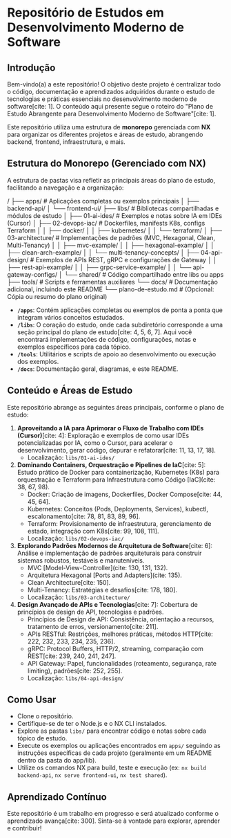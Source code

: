 # Repositório de Estudos em Desenvolvimento Moderno de Software

## Introdução

Bem-vindo(a) a este repositório! O objetivo deste projeto é centralizar todo o código, documentação e aprendizados adquiridos durante o estudo de tecnologias e práticas essenciais no desenvolvimento moderno de software[cite: 1]. O conteúdo aqui presente segue o roteiro do "Plano de Estudo Abrangente para Desenvolvimento Moderno de Software"[cite: 1].

Este repositório utiliza uma estrutura de **monorepo** gerenciada com **NX** para organizar os diferentes projetos e áreas de estudo, abrangendo backend, frontend, infraestrutura, e mais.

## Estrutura do Monorepo (Gerenciado com NX)

A estrutura de pastas visa refletir as principais áreas do plano de estudo, facilitando a navegação e a organização:

/
├── apps/                  # Aplicações completas ou exemplos principais
│   ├── backend-api/
│   └── frontend-ui/
├── libs/                  # Bibliotecas compartilhadas e módulos de estudo
│   ├── 01-ai-ides/        # Exemplos e notas sobre IA em IDEs (Cursor)
│   ├── 02-devops-iac/     # Dockerfiles, manifests K8s, configs Terraform
│   │   ├── docker/
│   │   ├── kubernetes/
│   │   └── terraform/
│   ├── 03-architecture/   # Implementações de padrões (MVC, Hexagonal, Clean, Multi-Tenancy)
│   │   ├── mvc-example/
│   │   ├── hexagonal-example/
│   │   ├── clean-arch-example/
│   │   └── multi-tenancy-concepts/
│   ├── 04-api-design/     # Exemplos de APIs REST, gRPC e configurações de Gateway
│   │   ├── rest-api-example/
│   │   ├── grpc-service-example/
│   │   └── api-gateway-configs/
│   └── shared/            # Código compartilhado entre libs ou apps
├── tools/                 # Scripts e ferramentas auxiliares
└── docs/                  # Documentação adicional, incluindo este README
└── plano-de-estudo.md # (Opcional: Cópia ou resumo do plano original)

* **`/apps`**: Contém aplicações completas ou exemplos de ponta a ponta que integram vários conceitos estudados.
* **`/libs`**: O coração do estudo, onde cada subdiretório corresponde a uma seção principal do plano de estudo[cite: 4, 5, 6, 7]. Aqui você encontrará implementações de código, configurações, notas e exemplos específicos para cada tópico.
* **`/tools`**: Utilitários e scripts de apoio ao desenvolvimento ou execução dos exemplos.
* **`/docs`**: Documentação geral, diagramas, e este README.

## Conteúdo e Áreas de Estudo

Este repositório abrange as seguintes áreas principais, conforme o plano de estudo:

1. **Aproveitando a IA para Aprimorar o Fluxo de Trabalho com IDEs (Cursor)**[cite: 4]: Exploração e exemplos de como usar IDEs potencializadas por IA, como o Cursor, para acelerar o desenvolvimento, gerar código, depurar e refatorar[cite: 11, 13, 17, 18].
    * Localização: `libs/01-ai-ides/`
2. **Dominando Containers, Orquestração e Pipelines de IaC**[cite: 5]: Estudo prático de Docker para containerização, Kubernetes (K8s) para orquestração e Terraform para Infraestrutura como Código [IaC](cite: 38, 67, 98).
    * Docker: Criação de imagens, Dockerfiles, Docker Compose[cite: 44, 45, 64].
    * Kubernetes: Conceitos (Pods, Deployments, Services), kubectl, escalonamento[cite: 78, 81, 83, 89, 96].
    * Terraform: Provisionamento de infraestrutura, gerenciamento de estado, integração com K8s[cite: 99, 108, 111].
    * Localização: `libs/02-devops-iac/`
3. **Explorando Padrões Modernos de Arquitetura de Software**[cite: 6]: Análise e implementação de padrões arquiteturais para construir sistemas robustos, testáveis e manuteníveis.
    * MVC [Model-View-Controller](cite: 130, 131, 132).
    * Arquitetura Hexagonal [Ports and Adapters](cite: 135).
    * Clean Architecture[cite: 150].
    * Multi-Tenancy: Estratégias e desafios[cite: 178, 180].
    * Localização: `libs/03-architecture/`
4. **Design Avançado de APIs e Tecnologias**[cite: 7]: Cobertura de princípios de design de API, tecnologias e padrões.
    * Princípios de Design de API: Consistência, orientação a recursos, tratamento de erros, versionamento[cite: 211].
    * APIs RESTful: Restrições, melhores práticas, métodos HTTP[cite: 222, 232, 233, 234, 235, 236].
    * gRPC: Protocol Buffers, HTTP/2, streaming, comparação com REST[cite: 239, 240, 241, 247].
    * API Gateway: Papel, funcionalidades (roteamento, segurança, rate limiting), padrões[cite: 252, 255].
    * Localização: `libs/04-api-design/`

## Como Usar

* Clone o repositório.
* Certifique-se de ter o Node.js e o NX CLI instalados.
* Explore as pastas `libs/` para encontrar código e notas sobre cada tópico de estudo.
* Execute os exemplos ou aplicações encontrados em `apps/` seguindo as instruções específicas de cada projeto (geralmente em um README dentro da pasta do app/lib).
* Utilize os comandos NX para build, teste e execução (ex: `nx build backend-api`, `nx serve frontend-ui`, `nx test shared`).

## Aprendizado Contínuo

Este repositório é um trabalho em progresso e será atualizado conforme o aprendizado avança[cite: 300]. Sinta-se à vontade para explorar, aprender e contribuir!
